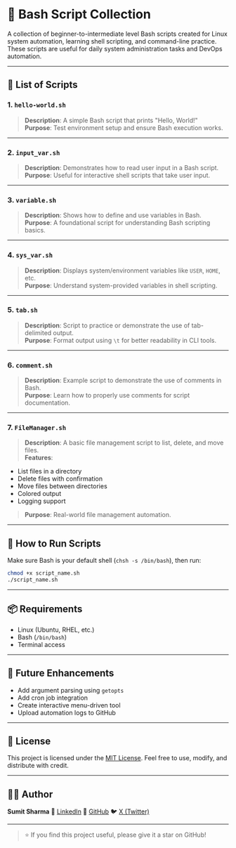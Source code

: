 # 🐧 Bash Script Collection

A collection of beginner-to-intermediate level Bash scripts created for Linux system automation, learning shell scripting, and command-line practice. These scripts are useful for daily system administration tasks and DevOps automation.

---

## 📁 List of Scripts

### 1. `hello-world.sh`
> **Description**: A simple Bash script that prints "Hello, World!"  
> **Purpose**: Test environment setup and ensure Bash execution works.

---

### 2. `input_var.sh`
> **Description**: Demonstrates how to read user input in a Bash script.  
> **Purpose**: Useful for interactive shell scripts that take user input.

---

### 3. `variable.sh`
> **Description**: Shows how to define and use variables in Bash.  
> **Purpose**: A foundational script for understanding Bash scripting basics.

---

### 4. `sys_var.sh`
> **Description**: Displays system/environment variables like `USER`, `HOME`, etc.  
> **Purpose**: Understand system-provided variables in shell scripting.

---

### 5. `tab.sh`
> **Description**: Script to practice or demonstrate the use of tab-delimited output.  
> **Purpose**: Format output using `\t` for better readability in CLI tools.

---

### 6. `comment.sh`
> **Description**: Example script to demonstrate the use of comments in Bash.  
> **Purpose**: Learn how to properly use comments for script documentation.

---

### 7. `FileManager.sh`
> **Description**: A basic file management script to list, delete, and move files.  
> **Features**:
- List files in a directory
- Delete files with confirmation
- Move files between directories
- Colored output
- Logging support

> **Purpose**: Real-world file management automation.

---

## 🚀 How to Run Scripts

Make sure Bash is your default shell (`chsh -s /bin/bash`), then run:

```bash
chmod +x script_name.sh
./script_name.sh
````

---

## 📦 Requirements

* Linux (Ubuntu, RHEL, etc.)
* Bash (`/bin/bash`)
* Terminal access

---

## 📌 Future Enhancements

* Add argument parsing using `getopts`
* Add cron job integration
* Create interactive menu-driven tool
* Upload automation logs to GitHub

---

## 📜 License

This project is licensed under the [MIT License](LICENSE).
Feel free to use, modify, and distribute with credit.

---

## 🙋‍♂️ Author

**Sumit Sharma**
🔗 [LinkedIn](https://www.linkedin.com/in/sumitsharma-ss)
🐙 [GitHub](https://github.com/sumit0920)
🐦 [X (Twitter)](https://x.com/sumitsharma_95)

---

> ⭐ If you find this project useful, please give it a star on GitHub!

```


